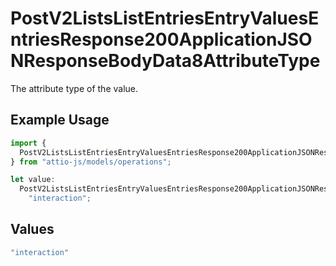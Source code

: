 # PostV2ListsListEntriesEntryValuesEntriesResponse200ApplicationJSONResponseBodyData8AttributeType

The attribute type of the value.

## Example Usage

```typescript
import {
  PostV2ListsListEntriesEntryValuesEntriesResponse200ApplicationJSONResponseBodyData8AttributeType,
} from "attio-js/models/operations";

let value:
  PostV2ListsListEntriesEntryValuesEntriesResponse200ApplicationJSONResponseBodyData8AttributeType =
    "interaction";
```

## Values

```typescript
"interaction"
```
